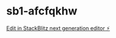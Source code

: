 # sb1-afcfqkhw

[Edit in StackBlitz next generation editor ⚡️](https://stackblitz.com/~/github.com/alvesdalmy/sb1-afcfqkhw)